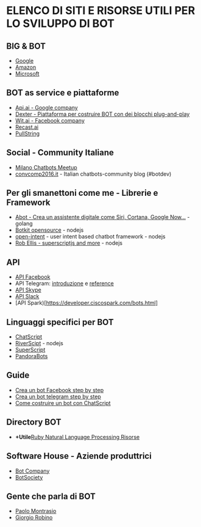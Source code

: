 # ELENCO DI SITI E RISORSE UTILI PER LO SVILUPPO DI BOT


## BIG & BOT
- [Google](https://cloud.google.com/products/machine-learning/)  
- [Amazon](https://aws.amazon.com/it/machine-learning/)
- [Microsoft](https://azure.microsoft.com/it-it/services/machine-learning/)


## BOT as service e piattaforme
- [Api.ai - Google company](https://api.ai/)  
- [Dexter - Piattaforma per costruire BOT con dei blocchi plug-and-play](https://rundexter.com)
- [Wit.ai - Facebook company](https://wit.ai/) 
- [Recast.ai](https://recast.ai/) 
- [PullString](https://www.pullstring.com/#panel-platforms)


## Social - Community Italiane

- [Milano Chatbots Meetup](http://www.meetup.com/it-IT/Milano-Chatbots-Meetup/)
- [convcomp2016.it](https://medium.com/convcomp2016) - Italian chatbots-community blog (#botdev)


## Per gli smanettoni come me - Librerie e Framework
- [Abot - Crea un assistente digitale come Siri, Cortana, Google Now...](https://github.com/itsabot/abot) - golang 
- [Botkit opensource](https://howdy.ai/botkit/) - nodejs
- [open-intent](https://github.com/open-intent-io/open-intent) - user intent based chatbot framework - nodejs
- [Rob Ellis - superscriptjs and more](https://github.com/silentrob) - nodejs  


## API
- [API Facebook](https://www.facebook.com/BotDevelopers/) 
- API Telegram: [introduzione](https://core.telegram.org/bots) e [reference](https://core.telegram.org/bots/api)
- [API Skype](https://developer.microsoft.com/en-us/skype/bots)
- [API Slack](https://api.slack.com/bot-users)
- [API Spark)[https://developer.ciscospark.com/bots.html]


## Linguaggi specifici per BOT
- [ChatScript](https://github.com/bwilcox-1234/ChatScript)
- [RiverScipt](https://www.rivescript.com/) - nodejs 
- [SuperScript](http://superscriptjs.com/)  
- [PandoraBots](https://playground.pandorabots.com/it/)


## Guide
- [Crea un bot Facebook step by step](http://www.salvatorecordiano.it/creare-un-bot-facebook-guida-passo-passo/) 
- [Crea un bot telegram step by step ](http://www.salvatorecordiano.it/creare-un-bot-telegram-guida-passo-passo/) 
- [Come costruire un bot con ChatScript](https://medium.freecodecamp.com/chatscript-for-beginners-chatbots-developers-c58bb591da8#.qshjftyo) 


## Directory BOT
- <b>+Utile</b>[Ruby Natural Language Processing Risorse](https://github.com/diasks2/ruby-nlp) 


## Software House - Aziende produttrici 
- [Bot Company](http://www.botcompany.it/)
- [BotSociety](https://botsociety.io/) 


## Gente che parla di BOT
- [Paolo Montrasio](https://twitter.com/pmontrasio) 
- [Giorgio Robino](https://twitter.com/solyarisoftware)
